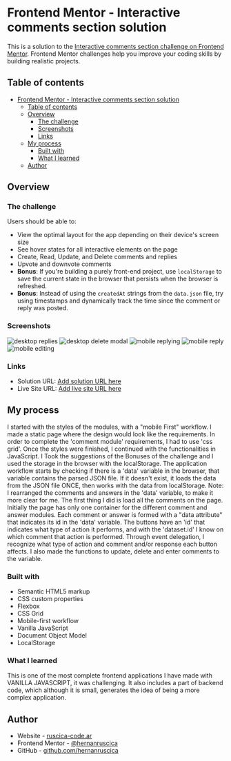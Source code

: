 # Frontend Mentor - Interactive comments section solution

This is a solution to the [Interactive comments section challenge on Frontend Mentor](https://www.frontendmentor.io/challenges/interactive-comments-section-iG1RugEG9). Frontend Mentor challenges help you improve your coding skills by building realistic projects. 

## Table of contents

- [Frontend Mentor - Interactive comments section solution](#frontend-mentor---interactive-comments-section-solution)
  - [Table of contents](#table-of-contents)
  - [Overview](#overview)
    - [The challenge](#the-challenge)
    - [Screenshots](#screenshots)
    - [Links](#links)
  - [My process](#my-process)
    - [Built with](#built-with)
    - [What I learned](#what-i-learned)
  - [Author](#author)


## Overview

### The challenge

Users should be able to:

- View the optimal layout for the app depending on their device's screen size
- See hover states for all interactive elements on the page
- Create, Read, Update, and Delete comments and replies
- Upvote and downvote comments
- **Bonus**: If you're building a purely front-end project, use `localStorage` to save the current state in the browser that persists when the browser is refreshed.
- **Bonus**: Instead of using the `createdAt` strings from the `data.json` file, try using timestamps and dynamically track the time since the comment or reply was posted.

### Screenshots

![desktop replies](./images/screenshots/desktop%20-%20view%20reply.png)
![desktop delete modal](./images/screenshots/delete%20modal%20desktop.png)
![mobile replying](./images/screenshots/mobile-replying.png)
![mobile reply](./images/screenshots/mobile-reply.png) 
![mobile editing](./images/screenshots/mobile-editing.png)

### Links

- Solution URL: [Add solution URL here](https://github.com/hernanruscica/Frontend_mentor_Interactive-comments-section)
- Live Site URL: [Add live site URL here](https://hernanruscica.github.io/Frontend_mentor_Interactive-comments-section)

## My process

I started with the styles of the modules, with a "mobile First" workflow. I made a static page where the design would look like the requirements.
In order to complete the 'comment module' requirements, I had to use 'css grid'.
Once the styles were finished, I continued with the functionalities in JavaScript. I Took the suggestions of the Bonuses of the challenge and I used the storage in the browser with the localStorage.
The application workflow starts by checking if there is a 'data' variable in the browser, that variable contains the parsed JSON file.
If it doesn't exist, it loads the data from the JSON file ONCE, then works with the data from localStorage.
Note: I rearranged the comments and answers in the 'data' variable, to make it more clear for me.
The first thing I did is load all the comments on the page. Initially the page has only one container for the different comment and answer modules.
Each comment or answer is formed with a "data attribute" that indicates its id in the 'data' variable. The buttons have an 'id' that indicates what type of action it performs, and with the 'dataset.id' I know on which comment that action is performed.
Through event delegation, I recognize what type of action and comment and/or response each button affects.
I also made the functions to update, delete and enter comments to the variable.

### Built with

- Semantic HTML5 markup
- CSS custom properties
- Flexbox
- CSS Grid
- Mobile-first workflow
- Vanilla JavaScript
- Document Object Model
- LocalStorage 

### What I learned

This is one of the most complete frontend applications I have made with VANILLA JAVASCRIPT, it was challenging. It also includes a part of backend code, which although it is small, generates the idea of ​​being a more complex application.

## Author

- Website - [ruscica-code.ar](https://ruscica-code.ar)
- Frontend Mentor - [@hernanruscica](https://www.frontendmentor.io/profile/hernanruscica)
- GitHub - [github.com/hernanruscica](https://github.com/hernanruscica)

